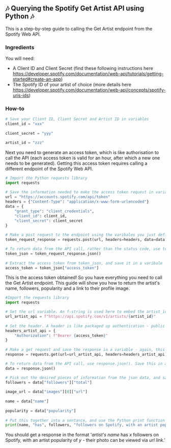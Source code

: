 ## 🎶 Querying the Spotify Get Artist API using Python 🎶

This is a step-by-step guide to calling the Get Artist endpoint from the Spotify Web API.

### Ingredients

You will need:
- A Client ID and Client Secret (find these following instructions here https://developer.spotify.com/documentation/web-api/tutorials/getting-started#create-an-app)
- The Spotify ID of your artist of choice (more details here https://developer.spotify.com/documentation/web-api/concepts/spotify-uris-ids)

### How-to

```python
# Save your Client ID, Client Secret and Artist ID in variables
client_id = "xxx"
    
client_secret = "yyy"

artist_id = "zzz"
```
    
Next you need to generate an access token, which is like authorisation to call the API (each access token is valid for an hour, after which a new one needs to be generated). Getting this access token requires calling a different endpoint of the Spotify Web API.

```python
# Import the Python requests library
import requests
    
# Save the information needed to make the access token request in variables
url = "https://accounts.spotify.com/api/token"
headers = {"Content-Type": "application/x-www-form-urlencoded"}
data = {
    "grant_type": "client_credentials",
    "client_id": client_id,
    "client_secret": client_secret
}
   
# Make a post request to the endpoint using the varibales you just defined, and save this request in another variable. This request returns a status code indicating whether the API call was succesful (status code 200 indicates success)    
token_request_response = requests.post(url, headers=headers, data=data)

# To return data from the API call, rather than the status code, use token_request_response.json(). To make the values in the json easier to reference, save this as a variable.
token_json = token_request_response.json()
    
# Extract the access token from token_json, and save it in a varibale 
access_token = token_json["access_token"]
```
   
This is the access token obtained! So you have everything you need to call the Get Artist endpoint.
This guide will show you how to return the artist's name, followers, popularity and a link to their profile image.
```python  
#Import the requests library
import requests 

# Set the url variable. An f-string is used here to embed the artist_id varibale in a string.
url_artist_api = f"https://api.spotify.com/v1/artists/{artist_id}"
    
# Set the header. A header is like packaged up authentication - public APIs don't require them.
headers_artist_api = {
    "Authorization": f"Bearer {access_token}"
}
   
# Make a get request and save the response in a variable - again, this returns a status code indicating whether the API call was successful.
response = requests.get(url=url_artist_api, headers=headers_artist_api)

# To return data from the API call, use response.json(). Save this in a variable so that it's simpler to reference.
data = response.json()

# Pick out the desired pieces of information from the json data, and save it in variables 
followers = data["followers"]["total"]
    
image_url = data["images"][0]["url"]
    
name = data["name"]
    
popularity = data["popularity"]
    
# Put this together into a sentance, and use the Python print function to output a string
print(name, "has", followers, "followers on Spotify, with an artist popularity of", popularity, "- their photo can be viewed via", image_url)
```
You should get a response in the format '*artist's name* has *x* followers on Spotify, with an artist popularity of *y* - their photo can be viewed via *url link*.'
